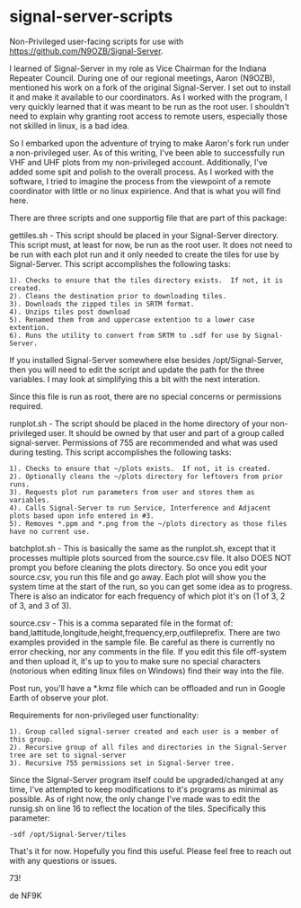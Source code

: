 # signal-server-scripts
Non-Privileged user-facing scripts for use with https://github.com/N9OZB/Signal-Server.

I learned of Signal-Server in my role as Vice Chairman for the Indiana Repeater Council.  During one of our regional meetings,
Aaron (N9OZB), mentioned his work on a fork of the original Signal-Server.  I set out to install it and make it available to our
coordinators.  As I worked with the program, I very quickly learned that it was meant to be run as the root user.  I shouldn't
need to explain why granting root access to remote users, especially those not skilled in linux, is a bad idea.

So I embarked upon the adventure of trying to make Aaron's fork run under a non-privileged user.  As of this writing, I've been
able to successfully run VHF and UHF plots from my non-privileged account.  Additionally, I've added some spit and polish to the
overall process.  As I worked with the software, I tried to imagine the process from the viewpoint of a remote coordinator with 
little or no linux expirience.  And that is what you will find here.

There are three scripts and one supportig file that are part of this package:

gettiles.sh - This script should be placed in your Signal-Server directory.  This script must, at least for now, be run as the root
user.  It does not need to be run with each plot run and it only needed to create the tiles for use by Signal-Server.  This script
accomplishes the following tasks:

	1). Checks to ensure that the tiles directory exists.  If not, it is created.
	2). Cleans the destination prior to downloading tiles.
	3). Downloads the zipped tiles in SRTM format.
	4). Unzips tiles post download
	5). Renamed them from and uppercase extention to a lower case extention.
	6). Runs the utility to convert from SRTM to .sdf for use by Signal-Server.

If you installed Signal-Server somewhere else besides /opt/Signal-Server, then you will need to edit the script and update the path
for the three variables.  I may look at simplifying this a bit with the next interation.

Since this file is run as root, there are no special concerns or permissions required.

runplot.sh - The script should be placed in the home directory of your non-privileged user.  It should be owned by that user and part 
of a group called signal-server.  Permissions of 755 are recommended and what was used during testing. This script accomplishes the
following tasks:

	1). Checks to ensure that ~/plots exists.  If not, it is created.
	2). Optionally cleans the ~/plots directory for leftovers from prior runs.
	3). Requests plot run parameters from user and stores them as variables.
	4). Calls Signal-Server to run Service, Interference and Adjacent plots based upon info entered in #3.
	5). Removes *.ppm and *.png from the ~/plots directory as those files have no current use.

batchplot.sh - This is basically the same as the runplot.sh, except that it processes multiple plots sourced from the source.csv file. It also DOES NOT prompt you before cleaning the plots directory.  So once you edit your source.csv, you run this file and go away.  Each plot will show you the system time at the start of the run, so you can get some idea as to progress.  There is also an indicator for each frequency of which plot it's on (1 of 3, 2 of 3, and 3 of 3).

source.csv - This is a comma separated file in the format of: band,lattitude,longitude,height,frequency,erp,outfileprefix.  There are two examples provided in the sample file.  Be careful as there is currently no error checking, nor any comments in the file.  If you edit this file off-system and then upload it, it's up to you to make sure no special characters (notorious when editing linux files on Windows) find their way into the file.

Post run, you'll have a *.kmz file which can be offloaded and run in Google Earth of observe your plot.

Requirements for non-privileged user functionality:

	1). Group called signal-server created and each user is a member of this group.
	2). Recursive group of all files and directories in the Signal-Server tree are set to signal-server
	3). Recursive 755 permissions set in Signal-Server tree.

Since the Signal-Server program itself could be upgraded/changed at any time, I've attempted to keep modifications to it's programs as
minimal as possible.  As of right now, the only change I've made was to edit the runsig.sh on line 16 to reflect the location of the
tiles.  Specifically this parameter:

	-sdf /opt/Signal-Server/tiles

That's it for now.  Hopefully you find this useful.  Please feel free to reach out with any questions or issues.

73!

de NF9K
